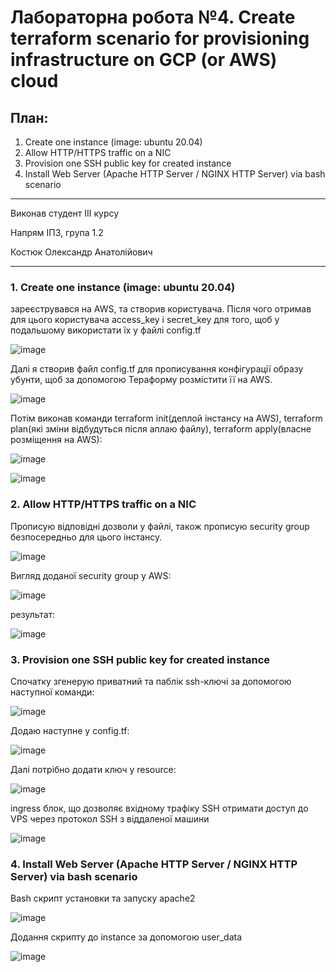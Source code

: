# Лабораторна робота №4. Create terraform scenario for provisioning infrastructure on GCP (or AWS) cloud

## План:
 1. Create one instance (image: ubuntu 20.04)
 2. Allow HTTP/HTTPS traffic on a NIC
 3. Provision one SSH public key for created instance
 4. Install Web Server (Apache HTTP Server / NGINX HTTP Server) via bash scenario

---
Виконав студент ІІІ курсу

Напрям ІПЗ, група 1.2

Костюк Олександр Анатолійович

---

### 1. Create one instance (image: ubuntu 20.04)

зареєструвався на AWS, та створив користувача. Після чого отримав для цього користувача access_key i secret_key для того, щоб у подальшому використати їх у файлі config.tf

![image](img/1.jpg)

Далі я створив файл config.tf для прописування конфігурації образу убунти, щоб за допомогою Тераформу розмістити її на AWS.

![image](img/2.jpg)

Потім виконав команди terraform init(деплой інстансу на AWS), terraform plan(які зміни відбудуться після аплаю файлу), terraform apply(власне розміщення на AWS):

![image](img/3.jpg)

![image](img/4.jpg)

### 2. Allow HTTP/HTTPS traffic on a NIC

Прописую відповідні дозволи у файлі, також прописую security group безпосередньо для цього інстансу. 

![image](img/5.jpg)

Вигляд доданої security group y AWS:

![image](img/6.jpg)

результат:

![image](img/7.jpg)

### 3. Provision one SSH public key for created instance

Спочатку згенерую приватний та паблік ssh-ключі за допомогою наступної команди:

![image](img/8.jpg)

Додаю наступне у config.tf:

![image](img/9.jpg)

Далі потрібно додати ключ у resource:

![image](img/10.jpg)

ingress блок, що дозволяє вхідному трафіку SSH отримати доступ до VPS через протокол SSH з віддаленої машини

![image](img/11.jpg)

### 4. Install Web Server (Apache HTTP Server / NGINX HTTP Server) via bash scenario

Bash скрипт установки та запуску apache2

![image](img/12.jpg)

Додання скрипту до instance за допомогою user_data

![image](img/13.jpg)

